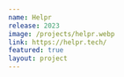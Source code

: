 ```yaml
---
name: Helpr
release: 2023
image: /projects/helpr.webp
link: https://helpr.tech/
featured: true
layout: project
---
```


